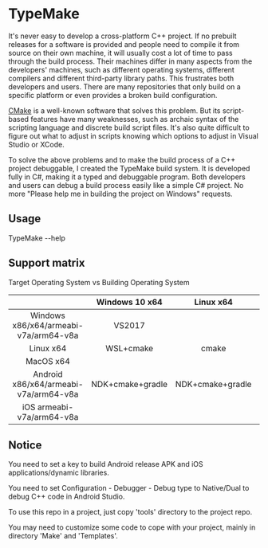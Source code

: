 # TypeMake

It's never easy to develop a cross-platform C++ project. If no prebuilt releases for a software is provided and people need to compile it from source on their own machine, it will usually cost a lot of time to pass through the build process. Their machines differ in many aspects from the developers' machines, such as different operating systems, different compilers and different third-party library paths. This frustrates both developers and users. There are many repositories that only build on a specific platform or even provides a broken build configuration.

[CMake](https://cmake.org/) is a well-known software that solves this problem. But its script-based features have many weaknesses, such as archaic syntax of the scripting language and discrete build script files. It's also quite difficult to figure out what to adjust in scripts knowing which options to adjust in Visual Studio or XCode.

To solve the above problems and to make the build process of a C++ project debuggable, I created the TypeMake build system. It is developed fully in C#, making it a typed and debuggable program. Both developers and users can debug a build process easily like a simple C# project. No more "Please help me in building the project on Windows" requests.

## Usage

TypeMake --help

## Support matrix

Target Operating System vs Building Operating System

|                                         |   Windows 10 x64   |      Linux x64     |      MacOS x64     |
| :-------------------------------------: | :----------------: | :----------------: | :----------------: |
|  Windows x86/x64/armeabi-v7a/arm64-v8a  |       VS2017       |                    |                    |
|                Linux x64                |      WSL+cmake     |        cmake       |                    |
|                MacOS x64                |                    |                    |        XCode       |
|  Android x86/x64/armeabi-v7a/arm64-v8a  |  NDK+cmake+gradle  |  NDK+cmake+gradle  |  NDK+cmake+gradle  |
|        iOS armeabi-v7a/arm64-v8a        |                    |                    |        XCode       |

## Notice

You need to set a key to build Android release APK and iOS applications/dynamic libraries.

You need to set Configuration - Debugger - Debug type to Native/Dual to debug C++ code in Android Studio.

To use this repo in a project, just copy 'tools' directory to the project repo.

You may need to customize some code to cope with your project, mainly in directory 'Make' and 'Templates'.
